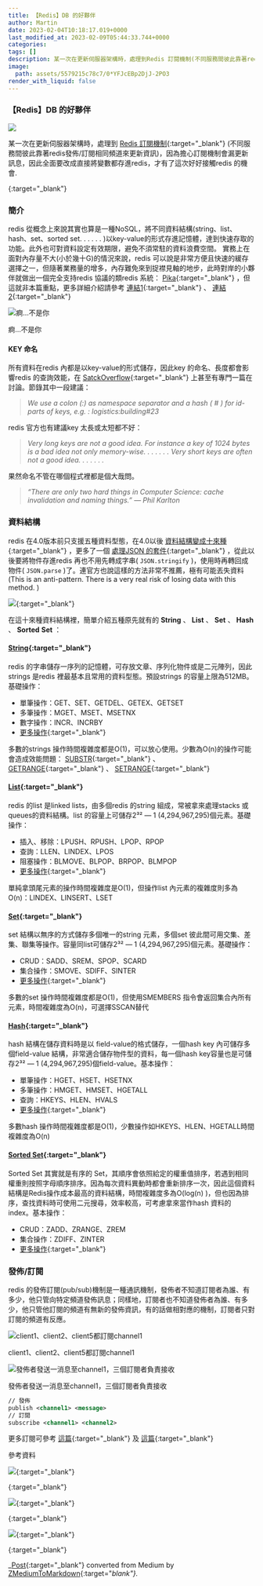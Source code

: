 ```yaml
---
title: 【Redis】DB 的好夥伴
author: Martin
date: 2023-02-04T10:18:17.019+0000
last_modified_at: 2023-02-09T05:44:33.744+0000
categories: 
tags: []
description: 某一次在更新伺服器架構時，處理到Redis 訂閱機制(不同服務間彼此靠著redis發佈/訂閱相同頻道來更新資訊)，因為擔心訂閱機制會漏更新訊息，因此全面要改成直接將變數都存進redis，才有了這次好好接觸redis 的機會.
image:
  path: assets/5579215c78c7/0*YFJcEBp2DjJ-2PO3
render_with_liquid: false
---
```


### 【Redis】DB 的好夥伴


![](/assets/5579215c78c7/0*YFJcEBp2DjJ-2PO3)


某一次在更新伺服器架構時，處理到 [Redis 訂閱機制](https://redis.io/docs/manual/pubsub/){:target="_blank"} \(不同服務間彼此靠著redis發佈/訂閱相同頻道來更新資訊\)，因為擔心訂閱機制會漏更新訊息，因此全面要改成直接將變數都存進redis，才有了這次好好接觸redis 的機會\.


[![]()](https://redis.io/){:target="_blank"}

### 簡介

redis 從概念上來說其實也算是一種NoSQL，將不同資料結構\(string、list、hash、set、sorted set\. \. \. \. \. \. \)以key\-value的形式存進記憶體，達到快速存取的功能。此外也可對資料設定有效期限，避免不須常駐的資料浪費空間。
實務上在面對內存量不大\(小於幾十G\)的情況來說，redis 可以說是非常方便且快速的緩存選擇之一，但隨著業務量的增多，內存難免來到捉襟見軸的地步，此時對岸的小夥伴就做出一個完全支持redis 協議的類redis 系統： [Pika](https://github.com/Qihoo360/pika){:target="_blank"} ，但這就非本篇重點，更多詳細介紹請參考 [連結1](https://www.modb.pro/db/77371){:target="_blank"} 、 [連結2](https://github.com/OpenAtomFoundation/pika/blob/unstable/docs/ops/API.md){:target="_blank"}


![痾…不是你](/assets/5579215c78c7/1*VLFdoMPZHbwWz0ACl9d_Rg.png)

痾…不是你
#### KEY 命名

所有資料在redis 內都是以key\-value的形式儲存，因此key 的命名、長度都會影響redis 的查詢效能，在 [SatckOverflow](https://stackoverflow.com/questions/6965451/redis-key-naming-conventions){:target="_blank"} 上甚至有專門一篇在討論。節錄其中一段建議：


> _We use a colon \(:\) as namespace separator and a hash \( \# \) for id\-parts of keys, e\.g\. : logistics:building\#23_ 





redis 官方也有建議key 太長或太短都不好：


> _Very long keys are not a good idea\. For instance a key of 1024 bytes is a bad idea not only memory\-wise\. \. \. \. \. \. \. Very short keys are often not a good idea\. \. \. \. \. \. \._ 





果然命名不管在哪個程式裡都是個大哉問。


> _“There are only two hard things in Computer Science: cache invalidation and naming things\.” — Phil Karlton_ 




### 資料結構

redis 在4\.0版本前只支援五種資料型態，在4\.0以後 [資料結構變成十來種](https://redis.io/docs/data-types/){:target="_blank"} ，更多了一個 [處理JSON 的套件](https://docs.redis.com/latest/modules/redisjson/redisjson-quickstart/?_gl=1*1pr68yv*_ga*MzI1MTI0OTQ1LjE2NzUwNzQ1MDM.*_ga_8BKGRQKRPV*MTY3NTQ5ODYwOC4yLjAuMTY3NTQ5ODYwOC4wLjAuMA..){:target="_blank"} ，從此以後要將物件存進redis 再也不用先轉成字串\( `JSON.stringify` \)，使用時再轉回成物件\( `JSON.parse` \)了。連官方也說這樣的方法非常不推薦，極有可能丟失資料\(This is an anti\-pattern\. There is a very real risk of losing data with this method\. \)


[![](https://redis.com/wp-content/uploads/2021/08/redis-social-1200x628-1.jpg)](https://redis.com/redis-best-practices/data-storage-patterns/json-storage/){:target="_blank"}


在這十來種資料結構裡，簡單介紹五種原先就有的 **String** 、 **List** 、 **Set** 、 **Hash** 、 **Sorted** **Set** ：
#### [**String**](https://redis.io/docs/data-types/strings/){:target="_blank"}

redis 的字串儲存一序列的記憶體，可存放文章、序列化物件或是二元陣列，因此strings 是redis 裡最基本且常用的資料型態。預設strings 的容量上限為512MB。基礎操作：
- 單筆操作：GET、SET、GETDEL、GETEX、GETSET
- 多筆操作：MGET、MSET、MSETNX
- 數字操作：INCR、INCRBY
- [更多操作](https://redis.io/commands/?group=string){:target="_blank"}


多數的strings 操作時間複雜度都是O\(1\)，可以放心使用。少數為O\(n\)的操作可能會造成效能問題： [SUBSTR](https://redis.io/commands/substr/){:target="_blank"} 、 [GETRANGE](https://redis.io/commands/getrange/){:target="_blank"} 、 [SETRANGE](https://redis.io/commands/setrange/){:target="_blank"}
#### [**List**](https://redis.io/docs/data-types/lists/){:target="_blank"}

redis 的list 是linked lists，由多個redis 的string 組成，常被拿來處理stacks 或queues的資料結構。list 的容量上可儲存2³² — 1 \(4,294,967,295\)個元素。基礎操作：
- 插入、移除：LPUSH、RPUSH、LPOP、RPOP
- 查詢：LLEN、LINDEX、LPOS
- 阻塞操作：BLMOVE、BLPOP、BRPOP、BLMPOP
- [更多操作](https://redis.io/commands/?group=list){:target="_blank"}


單純拿頭尾元素的操作時間複雜度是O\(1\)，但操作list 內元素的複雜度則多為O\(n\)：LINDEX、LINSERT、LSET
#### [**Set**](https://redis.io/docs/data-types/sets/){:target="_blank"}

set 結構以無序的方式儲存多個唯一的string 元素，多個set 彼此間可用交集、差集、聯集等操作。容量同list可儲存2³² — 1 \(4,294,967,295\)個元素。基礎操作：
- CRUD：SADD、SREM、SPOP、SCARD
- 集合操作：SMOVE、SDIFF、SINTER
- [更多操作](https://redis.io/commands/?group=set){:target="_blank"}


多數的set 操作時間複雜度都是O\(1\)，但使用SMEMBERS 指令會返回集合內所有元素，時間複雜度為O\(n\)，可選擇SSCAN替代
#### [**Hash**](https://redis.io/docs/data-types/hashes/){:target="_blank"}

hash 結構在儲存資料時是以 field\-value的格式儲存，一個hash key 內可儲存多個field\-value 結構，非常適合儲存物件型的資料，每一個hash key容量也是可儲存2³² — 1 \(4,294,967,295\)個field\-value。基本操作：
- 單筆操作：HGET、HSET、HSETNX
- 多筆操作：HMGET、HMSET、HGETALL
- 查詢：HKEYS、HLEN、HVALS
- [更多操作](https://redis.io/commands/?group=hash){:target="_blank"}


多數hash 操作時間複雜度都是O\(1\)，少數操作如HKEYS、HLEN、HGETALL時間複雜度為O\(n\)
#### [**Sorted** **Set**](https://redis.io/docs/data-types/sorted-sets/){:target="_blank"}

Sorted Set 其實就是有序的 Set，其順序會依照給定的權重值排序，若遇到相同權重則按照字母順序排序。因為每次資料異動時都會重新排序一次，因此這個資料結構是Redis操作成本最高的資料結構，時間複雜度多為O\(log\(n\) \)，但也因為排序，查找資料時可使用二元搜尋，效率較高，可考慮拿來當作hash 資料的index。基本操作：
- CRUD：ZADD、ZRANGE、ZREM
- 集合操作：ZDIFF、ZINTER
- [更多操作](https://redis.io/commands/?group=sorted-set){:target="_blank"}

### 發佈/訂閱

redis 的發佈訂閱\(pub/sub\)機制是一種通訊機制，發佈者不知道訂閱者為誰、有多少，他只管向特定頻道發佈訊息；同樣地，訂閱者也不知道發佈者為誰、有多少，他只管他訂閱的頻道有無新的發佈資訊，有的話做相對應的機制，訂閱者只對訂閱的頻道有反應。


![client1、client2、client5都訂閱channel1](/assets/5579215c78c7/1*pxb8ikW-tHAo2EY9UOTwDQ.png)

client1、client2、client5都訂閱channel1


![發佈者發送一消息至channel1，三個訂閱者負責接收](/assets/5579215c78c7/1*XLpwbOKJ9_rFgsQi4bMHOQ.png)

發佈者發送一消息至channel1，三個訂閱者負責接收
```xml
// 發佈
publish <channel1> <message>
// 訂閱
subscribe <channel1> <channel2>
```

更多訂閱可參考 [這篇](https://medium.com/jerrynotes/redis-pub-sub-%E6%98%AF%E4%BB%80%E9%BA%BC-%E6%9C%83%E9%80%A0%E6%88%90%E4%BB%80%E9%BA%BC%E5%95%8F%E9%A1%8C%E5%91%A2-ab5be1e5328d){:target="_blank"} 及 [這篇](https://blog.csdn.net/qq_41125219/article/details/120299819){:target="_blank"}

參考資料


[![](https://i.imgur.com/cauSYoG.png)](https://huskylin.github.io/2020/07/10/Redis-%E5%81%9A%E8%B3%87%E6%96%99%E5%BF%AB%E5%8F%96%E7%9A%84%E5%9F%BA%E6%9C%AC%E4%BD%BF%E7%94%A8-%E6%90%AD%E9%85%8DNode-js/){:target="_blank"}



[![]()](https://brunojan.net/posts/2020/08/20/redis-data-types){:target="_blank"}



[![](https://miro.medium.com/v2/resize:fit:1200/1*salSy_ICt294TUF5_YpmnQ.png)](https://medium.com/happy-friday/%E5%88%9D%E8%AD%98-redis-%E4%BA%94%E5%A4%A7%E8%B3%87%E6%96%99%E5%9E%8B%E5%88%A5-3c67c05238d0){:target="_blank"}



[![]()](https://www.runoob.com/redis/redis-pub-sub.html){:target="_blank"}



[![](https://i.imgur.com/Wczpm2r.jpg)](https://hackmd.io/@tienyulin/redis-pubsub){:target="_blank"}



[![]()](https://liziba.blog.csdn.net/article/details/120691590){:target="_blank"}




_[Post](https://medium.com/@martin87713/redis-db-%E7%9A%84%E5%A5%BD%E5%A4%A5%E4%BC%B4-5579215c78c7){:target="_blank"} converted from Medium by [ZMediumToMarkdown](https://github.com/ZhgChgLi/ZMediumToMarkdown){:target="_blank"}._
